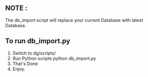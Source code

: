 
## NOTE :

The db_import script will replace your current Database with latest Database.

## To run db_import.py
1. Switch to dg/scripts/
2. Run Python scripts
	python db_import.py
3. That's Done
4. Enjoy.


